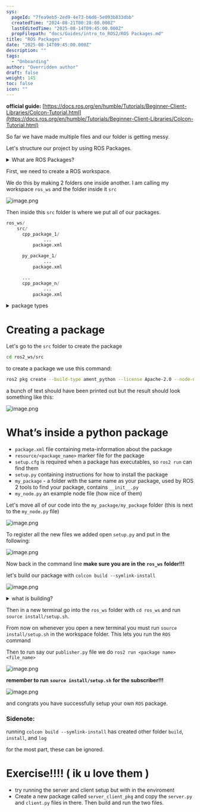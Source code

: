 ```yaml
---
sys:
  pageId: "7fea9eb5-2ed9-4e73-b6d6-5e093b833dbb"
  createdTime: "2024-08-21T00:28:00.000Z"
  lastEditedTime: "2025-08-14T09:45:00.000Z"
  propFilepath: "docs/Guides/intro_to_ROS2/ROS Packages.md"
title: "ROS Packages"
date: "2025-08-14T09:45:00.000Z"
description: ""
tags:
  - "Onboarding"
author: "Overridden author"
draft: false
weight: 145
toc: false
icon: ""
---
```


**official guide:** [https://docs.ros.org/en/humble/Tutorials/Beginner-Client-Libraries/Colcon-Tutorial.html](https://docs.ros.org/en/humble/Tutorials/Beginner-Client-Libraries/Colcon-Tutorial.html)

So far we have made multiple files and our folder is getting messy.

Let's structure our project by using ROS Packages.

<details>
      <summary>What are ROS Packages?</summary>
      ROS Packages are, as the name implies, packages of code that are highly sharable between ROS developers.
  </details>

First, we need to create a ROS workspace.

We do this by making 2 folders one inside another. I am calling my workspace `ros_ws` and the folder inside it `src`

![image.png](https://prod-files-secure.s3.us-west-2.amazonaws.com/d518164a-d88e-44d1-a4ee-3adb3bd8bce0/70706947-fd18-4537-a67b-e12946812d31/image.png?X-Amz-Algorithm=AWS4-HMAC-SHA256&X-Amz-Content-Sha256=UNSIGNED-PAYLOAD&X-Amz-Credential=ASIAZI2LB466Y5OUJP5B%2F20250815%2Fus-west-2%2Fs3%2Faws4_request&X-Amz-Date=20250815T034547Z&X-Amz-Expires=3600&X-Amz-Security-Token=IQoJb3JpZ2luX2VjEAoaCXVzLXdlc3QtMiJHMEUCIQD89dnjSsy2e7dssVlZbBi41lDwWW7dJjtFHqFwUgEUXwIgGnBqF8DAUav5PRXs1%2FSs5d5VCP5Y09sbFy6kBIgB6SYq%2FwMIUxAAGgw2Mzc0MjMxODM4MDUiDKa4HXIGMG2DrJPN4yrcA7lAXsLdALOayueBRDocca5ewSBRG9yHfAF8p2OrhZWlN3bIvfRse10%2BUbvZTTe6t%2FXlQkkiMmTbWAxVGum7aGcyNAWvi9JG7EP8gepXOH44hlBNauIy7oU%2FQxiOpa0qz%2FlJBJspwfjmUcpRsPuYcb4d0PchHPS7wbKYTB%2BSd1ECIqAhGRNosFmSIF4n2bOtIewMdKDfuMPOMcg%2FsbHUEIe%2FhYZiCYPBuOPeP8wdWsINC7ZZR8vSKBki3L6fhRvBMHKPnKKCU7k2hkSGemjftNdY%2F2JSJkdrjc2aSMmFNAWTaLKbZjJW3XnpdT0vRpu97BC%2F0SyA015puFLTU4HfXuVM8ARI9l6kRX2y%2BB3cuvC0DQ6Mpk%2FEod77RNKk6%2FPbBjnEfqp3FLaLdlVlL3jc1HXHs56M0xhrO16clrUbIO1dMeyybKzz4clK8M8o1K1Aovwjw0v29qqLb2mDUPhFeBfYT3WkomNO6yfO9%2FD%2FHgSpkeVaGW5BosyCbQpCzl2MfavKnU7gwB3IivNdEiXflFA5u%2FXNFPEi4FIKP7wT2Wr522ETy5olTFzHkgeLTCuL0QC8OBLQJR0%2BrupKE%2FoCmscPYP030Q4eFLbWF2qUz1cU2dCY66fGrv1KBt4YMPui%2BsQGOqUBbX9MZ%2BdGk1%2BwPZ6jNfZwMQ06DED%2BJ4%2BjqtO66se5jB9Vnvu0XvRbDUn3qRDOvBYT%2FHOWGAu%2BfhFWCgEq2FL08yexfjHlWaZ6n%2FWQjJUidqNkagjpTqPdyD7CHIAaDobViM6ZPrOr56YOe3TwNhIDtk7Xe634EN2sYaAvsKCk%2FNTbmT6tARFZXCzQuu%2F6lSkYwZloZehPFwjOzXsAHegY0lI92WDr&X-Amz-Signature=60bd12b65ce38462cf30f9165f7beb426f77ba6e43c275001dbb48f8a80c3216&X-Amz-SignedHeaders=host&x-amz-checksum-mode=ENABLED&x-id=GetObject)

Then inside this `src` folder is where we put all of our packages.

```python
ros_ws/
    src/
      cpp_package_1/
		      ...
          package.xml

      py_package_1/
		      ...
          package.xml

      ...
      cpp_package_n/
		      ...
          package.xml

```

<details>
      <summary>package types</summary>
      packages can be either `C++` or python.
  </details>

# Creating a package

Let's go to the `src` folder to create the package

```bash
cd ros2_ws/src
```

to create a package we use this command:

```bash
ros2 pkg create --build-type ament_python --license Apache-2.0 --node-name my_node my_package
```

a bunch of text should have been printed out but the result should look something like this:

![image.png](https://prod-files-secure.s3.us-west-2.amazonaws.com/d518164a-d88e-44d1-a4ee-3adb3bd8bce0/e6cf1e3f-8512-4a3e-b131-079f800bf3e8/image.png?X-Amz-Algorithm=AWS4-HMAC-SHA256&X-Amz-Content-Sha256=UNSIGNED-PAYLOAD&X-Amz-Credential=ASIAZI2LB466Y5OUJP5B%2F20250815%2Fus-west-2%2Fs3%2Faws4_request&X-Amz-Date=20250815T034547Z&X-Amz-Expires=3600&X-Amz-Security-Token=IQoJb3JpZ2luX2VjEAoaCXVzLXdlc3QtMiJHMEUCIQD89dnjSsy2e7dssVlZbBi41lDwWW7dJjtFHqFwUgEUXwIgGnBqF8DAUav5PRXs1%2FSs5d5VCP5Y09sbFy6kBIgB6SYq%2FwMIUxAAGgw2Mzc0MjMxODM4MDUiDKa4HXIGMG2DrJPN4yrcA7lAXsLdALOayueBRDocca5ewSBRG9yHfAF8p2OrhZWlN3bIvfRse10%2BUbvZTTe6t%2FXlQkkiMmTbWAxVGum7aGcyNAWvi9JG7EP8gepXOH44hlBNauIy7oU%2FQxiOpa0qz%2FlJBJspwfjmUcpRsPuYcb4d0PchHPS7wbKYTB%2BSd1ECIqAhGRNosFmSIF4n2bOtIewMdKDfuMPOMcg%2FsbHUEIe%2FhYZiCYPBuOPeP8wdWsINC7ZZR8vSKBki3L6fhRvBMHKPnKKCU7k2hkSGemjftNdY%2F2JSJkdrjc2aSMmFNAWTaLKbZjJW3XnpdT0vRpu97BC%2F0SyA015puFLTU4HfXuVM8ARI9l6kRX2y%2BB3cuvC0DQ6Mpk%2FEod77RNKk6%2FPbBjnEfqp3FLaLdlVlL3jc1HXHs56M0xhrO16clrUbIO1dMeyybKzz4clK8M8o1K1Aovwjw0v29qqLb2mDUPhFeBfYT3WkomNO6yfO9%2FD%2FHgSpkeVaGW5BosyCbQpCzl2MfavKnU7gwB3IivNdEiXflFA5u%2FXNFPEi4FIKP7wT2Wr522ETy5olTFzHkgeLTCuL0QC8OBLQJR0%2BrupKE%2FoCmscPYP030Q4eFLbWF2qUz1cU2dCY66fGrv1KBt4YMPui%2BsQGOqUBbX9MZ%2BdGk1%2BwPZ6jNfZwMQ06DED%2BJ4%2BjqtO66se5jB9Vnvu0XvRbDUn3qRDOvBYT%2FHOWGAu%2BfhFWCgEq2FL08yexfjHlWaZ6n%2FWQjJUidqNkagjpTqPdyD7CHIAaDobViM6ZPrOr56YOe3TwNhIDtk7Xe634EN2sYaAvsKCk%2FNTbmT6tARFZXCzQuu%2F6lSkYwZloZehPFwjOzXsAHegY0lI92WDr&X-Amz-Signature=fb949a6e7c84978065560728363896808f97883c135a07b36f9b2de485d7fe66&X-Amz-SignedHeaders=host&x-amz-checksum-mode=ENABLED&x-id=GetObject)

# What’s inside a python package

- `package.xml` file containing meta-information about the package
- `resource/<package_name>` marker file for the package
- `setup.cfg` is required when a package has executables, so `ros2 run` can find them
- `setup.py` containing instructions for how to install the package
- `my_package` - a folder with the same name as your package, used by ROS 2 tools to find your package, contains `__init__.py`
- `my_node.py` an example node file (how nice of them)

Let's move all of our code into the `my_package/my_package` folder (this is next to the `my_node.py` file)

![image.png](https://prod-files-secure.s3.us-west-2.amazonaws.com/d518164a-d88e-44d1-a4ee-3adb3bd8bce0/9ce58f11-0da9-4d3e-b86d-506a9685d378/image.png?X-Amz-Algorithm=AWS4-HMAC-SHA256&X-Amz-Content-Sha256=UNSIGNED-PAYLOAD&X-Amz-Credential=ASIAZI2LB466Y5OUJP5B%2F20250815%2Fus-west-2%2Fs3%2Faws4_request&X-Amz-Date=20250815T034547Z&X-Amz-Expires=3600&X-Amz-Security-Token=IQoJb3JpZ2luX2VjEAoaCXVzLXdlc3QtMiJHMEUCIQD89dnjSsy2e7dssVlZbBi41lDwWW7dJjtFHqFwUgEUXwIgGnBqF8DAUav5PRXs1%2FSs5d5VCP5Y09sbFy6kBIgB6SYq%2FwMIUxAAGgw2Mzc0MjMxODM4MDUiDKa4HXIGMG2DrJPN4yrcA7lAXsLdALOayueBRDocca5ewSBRG9yHfAF8p2OrhZWlN3bIvfRse10%2BUbvZTTe6t%2FXlQkkiMmTbWAxVGum7aGcyNAWvi9JG7EP8gepXOH44hlBNauIy7oU%2FQxiOpa0qz%2FlJBJspwfjmUcpRsPuYcb4d0PchHPS7wbKYTB%2BSd1ECIqAhGRNosFmSIF4n2bOtIewMdKDfuMPOMcg%2FsbHUEIe%2FhYZiCYPBuOPeP8wdWsINC7ZZR8vSKBki3L6fhRvBMHKPnKKCU7k2hkSGemjftNdY%2F2JSJkdrjc2aSMmFNAWTaLKbZjJW3XnpdT0vRpu97BC%2F0SyA015puFLTU4HfXuVM8ARI9l6kRX2y%2BB3cuvC0DQ6Mpk%2FEod77RNKk6%2FPbBjnEfqp3FLaLdlVlL3jc1HXHs56M0xhrO16clrUbIO1dMeyybKzz4clK8M8o1K1Aovwjw0v29qqLb2mDUPhFeBfYT3WkomNO6yfO9%2FD%2FHgSpkeVaGW5BosyCbQpCzl2MfavKnU7gwB3IivNdEiXflFA5u%2FXNFPEi4FIKP7wT2Wr522ETy5olTFzHkgeLTCuL0QC8OBLQJR0%2BrupKE%2FoCmscPYP030Q4eFLbWF2qUz1cU2dCY66fGrv1KBt4YMPui%2BsQGOqUBbX9MZ%2BdGk1%2BwPZ6jNfZwMQ06DED%2BJ4%2BjqtO66se5jB9Vnvu0XvRbDUn3qRDOvBYT%2FHOWGAu%2BfhFWCgEq2FL08yexfjHlWaZ6n%2FWQjJUidqNkagjpTqPdyD7CHIAaDobViM6ZPrOr56YOe3TwNhIDtk7Xe634EN2sYaAvsKCk%2FNTbmT6tARFZXCzQuu%2F6lSkYwZloZehPFwjOzXsAHegY0lI92WDr&X-Amz-Signature=f106f3f8d6a6554ae1d13ef5fca84b509ff7f857dc0f3595eff60151137889e9&X-Amz-SignedHeaders=host&x-amz-checksum-mode=ENABLED&x-id=GetObject)

To register all the new files we added open `setup.py` and put in the following:

![image.png](https://prod-files-secure.s3.us-west-2.amazonaws.com/d518164a-d88e-44d1-a4ee-3adb3bd8bce0/1cd7c262-4cae-4496-9d75-c178537d24a2/image.png?X-Amz-Algorithm=AWS4-HMAC-SHA256&X-Amz-Content-Sha256=UNSIGNED-PAYLOAD&X-Amz-Credential=ASIAZI2LB466Y5OUJP5B%2F20250815%2Fus-west-2%2Fs3%2Faws4_request&X-Amz-Date=20250815T034547Z&X-Amz-Expires=3600&X-Amz-Security-Token=IQoJb3JpZ2luX2VjEAoaCXVzLXdlc3QtMiJHMEUCIQD89dnjSsy2e7dssVlZbBi41lDwWW7dJjtFHqFwUgEUXwIgGnBqF8DAUav5PRXs1%2FSs5d5VCP5Y09sbFy6kBIgB6SYq%2FwMIUxAAGgw2Mzc0MjMxODM4MDUiDKa4HXIGMG2DrJPN4yrcA7lAXsLdALOayueBRDocca5ewSBRG9yHfAF8p2OrhZWlN3bIvfRse10%2BUbvZTTe6t%2FXlQkkiMmTbWAxVGum7aGcyNAWvi9JG7EP8gepXOH44hlBNauIy7oU%2FQxiOpa0qz%2FlJBJspwfjmUcpRsPuYcb4d0PchHPS7wbKYTB%2BSd1ECIqAhGRNosFmSIF4n2bOtIewMdKDfuMPOMcg%2FsbHUEIe%2FhYZiCYPBuOPeP8wdWsINC7ZZR8vSKBki3L6fhRvBMHKPnKKCU7k2hkSGemjftNdY%2F2JSJkdrjc2aSMmFNAWTaLKbZjJW3XnpdT0vRpu97BC%2F0SyA015puFLTU4HfXuVM8ARI9l6kRX2y%2BB3cuvC0DQ6Mpk%2FEod77RNKk6%2FPbBjnEfqp3FLaLdlVlL3jc1HXHs56M0xhrO16clrUbIO1dMeyybKzz4clK8M8o1K1Aovwjw0v29qqLb2mDUPhFeBfYT3WkomNO6yfO9%2FD%2FHgSpkeVaGW5BosyCbQpCzl2MfavKnU7gwB3IivNdEiXflFA5u%2FXNFPEi4FIKP7wT2Wr522ETy5olTFzHkgeLTCuL0QC8OBLQJR0%2BrupKE%2FoCmscPYP030Q4eFLbWF2qUz1cU2dCY66fGrv1KBt4YMPui%2BsQGOqUBbX9MZ%2BdGk1%2BwPZ6jNfZwMQ06DED%2BJ4%2BjqtO66se5jB9Vnvu0XvRbDUn3qRDOvBYT%2FHOWGAu%2BfhFWCgEq2FL08yexfjHlWaZ6n%2FWQjJUidqNkagjpTqPdyD7CHIAaDobViM6ZPrOr56YOe3TwNhIDtk7Xe634EN2sYaAvsKCk%2FNTbmT6tARFZXCzQuu%2F6lSkYwZloZehPFwjOzXsAHegY0lI92WDr&X-Amz-Signature=5509fbec1faa2867e76a1735903f5cd60618c838039f0ce81b4f56c2d1cc01b1&X-Amz-SignedHeaders=host&x-amz-checksum-mode=ENABLED&x-id=GetObject)

Now back in the command line **make sure you are in the** **`ros_ws`** **folder!!!**

let's build our package with `colcon build --symlink-install`

![image.png](https://prod-files-secure.s3.us-west-2.amazonaws.com/d518164a-d88e-44d1-a4ee-3adb3bd8bce0/2f2a0d27-b173-48fd-b189-5f5c0ce65619/image.png?X-Amz-Algorithm=AWS4-HMAC-SHA256&X-Amz-Content-Sha256=UNSIGNED-PAYLOAD&X-Amz-Credential=ASIAZI2LB466Y5OUJP5B%2F20250815%2Fus-west-2%2Fs3%2Faws4_request&X-Amz-Date=20250815T034547Z&X-Amz-Expires=3600&X-Amz-Security-Token=IQoJb3JpZ2luX2VjEAoaCXVzLXdlc3QtMiJHMEUCIQD89dnjSsy2e7dssVlZbBi41lDwWW7dJjtFHqFwUgEUXwIgGnBqF8DAUav5PRXs1%2FSs5d5VCP5Y09sbFy6kBIgB6SYq%2FwMIUxAAGgw2Mzc0MjMxODM4MDUiDKa4HXIGMG2DrJPN4yrcA7lAXsLdALOayueBRDocca5ewSBRG9yHfAF8p2OrhZWlN3bIvfRse10%2BUbvZTTe6t%2FXlQkkiMmTbWAxVGum7aGcyNAWvi9JG7EP8gepXOH44hlBNauIy7oU%2FQxiOpa0qz%2FlJBJspwfjmUcpRsPuYcb4d0PchHPS7wbKYTB%2BSd1ECIqAhGRNosFmSIF4n2bOtIewMdKDfuMPOMcg%2FsbHUEIe%2FhYZiCYPBuOPeP8wdWsINC7ZZR8vSKBki3L6fhRvBMHKPnKKCU7k2hkSGemjftNdY%2F2JSJkdrjc2aSMmFNAWTaLKbZjJW3XnpdT0vRpu97BC%2F0SyA015puFLTU4HfXuVM8ARI9l6kRX2y%2BB3cuvC0DQ6Mpk%2FEod77RNKk6%2FPbBjnEfqp3FLaLdlVlL3jc1HXHs56M0xhrO16clrUbIO1dMeyybKzz4clK8M8o1K1Aovwjw0v29qqLb2mDUPhFeBfYT3WkomNO6yfO9%2FD%2FHgSpkeVaGW5BosyCbQpCzl2MfavKnU7gwB3IivNdEiXflFA5u%2FXNFPEi4FIKP7wT2Wr522ETy5olTFzHkgeLTCuL0QC8OBLQJR0%2BrupKE%2FoCmscPYP030Q4eFLbWF2qUz1cU2dCY66fGrv1KBt4YMPui%2BsQGOqUBbX9MZ%2BdGk1%2BwPZ6jNfZwMQ06DED%2BJ4%2BjqtO66se5jB9Vnvu0XvRbDUn3qRDOvBYT%2FHOWGAu%2BfhFWCgEq2FL08yexfjHlWaZ6n%2FWQjJUidqNkagjpTqPdyD7CHIAaDobViM6ZPrOr56YOe3TwNhIDtk7Xe634EN2sYaAvsKCk%2FNTbmT6tARFZXCzQuu%2F6lSkYwZloZehPFwjOzXsAHegY0lI92WDr&X-Amz-Signature=702832f20de8440f681baf653ed5244c2b6b3a3261865a8d1299be2d3c679e93&X-Amz-SignedHeaders=host&x-amz-checksum-mode=ENABLED&x-id=GetObject)

<details>

<summary>what is building?</summary>

if you are a CS major at Rose-Hulman you will learn the answer to this in CSSE132

but TLDR; is it combines all the code files into one program that can be run easily 

</details>

Then in a new terminal go into the `ros_ws` folder with `cd ros_ws` and run `source install/setup.sh`. 

From now on whenever you open a new terminal you must run `source install/setup.sh` in the workspace folder. This lets you run the `ROS` command

Then to run say our `publisher.py` file we do `ros2 run <package name> <file_name>`

![image.png](https://prod-files-secure.s3.us-west-2.amazonaws.com/d518164a-d88e-44d1-a4ee-3adb3bd8bce0/4f4b1219-3a44-4632-aa0a-ce3471699f59/image.png?X-Amz-Algorithm=AWS4-HMAC-SHA256&X-Amz-Content-Sha256=UNSIGNED-PAYLOAD&X-Amz-Credential=ASIAZI2LB466Y5OUJP5B%2F20250815%2Fus-west-2%2Fs3%2Faws4_request&X-Amz-Date=20250815T034547Z&X-Amz-Expires=3600&X-Amz-Security-Token=IQoJb3JpZ2luX2VjEAoaCXVzLXdlc3QtMiJHMEUCIQD89dnjSsy2e7dssVlZbBi41lDwWW7dJjtFHqFwUgEUXwIgGnBqF8DAUav5PRXs1%2FSs5d5VCP5Y09sbFy6kBIgB6SYq%2FwMIUxAAGgw2Mzc0MjMxODM4MDUiDKa4HXIGMG2DrJPN4yrcA7lAXsLdALOayueBRDocca5ewSBRG9yHfAF8p2OrhZWlN3bIvfRse10%2BUbvZTTe6t%2FXlQkkiMmTbWAxVGum7aGcyNAWvi9JG7EP8gepXOH44hlBNauIy7oU%2FQxiOpa0qz%2FlJBJspwfjmUcpRsPuYcb4d0PchHPS7wbKYTB%2BSd1ECIqAhGRNosFmSIF4n2bOtIewMdKDfuMPOMcg%2FsbHUEIe%2FhYZiCYPBuOPeP8wdWsINC7ZZR8vSKBki3L6fhRvBMHKPnKKCU7k2hkSGemjftNdY%2F2JSJkdrjc2aSMmFNAWTaLKbZjJW3XnpdT0vRpu97BC%2F0SyA015puFLTU4HfXuVM8ARI9l6kRX2y%2BB3cuvC0DQ6Mpk%2FEod77RNKk6%2FPbBjnEfqp3FLaLdlVlL3jc1HXHs56M0xhrO16clrUbIO1dMeyybKzz4clK8M8o1K1Aovwjw0v29qqLb2mDUPhFeBfYT3WkomNO6yfO9%2FD%2FHgSpkeVaGW5BosyCbQpCzl2MfavKnU7gwB3IivNdEiXflFA5u%2FXNFPEi4FIKP7wT2Wr522ETy5olTFzHkgeLTCuL0QC8OBLQJR0%2BrupKE%2FoCmscPYP030Q4eFLbWF2qUz1cU2dCY66fGrv1KBt4YMPui%2BsQGOqUBbX9MZ%2BdGk1%2BwPZ6jNfZwMQ06DED%2BJ4%2BjqtO66se5jB9Vnvu0XvRbDUn3qRDOvBYT%2FHOWGAu%2BfhFWCgEq2FL08yexfjHlWaZ6n%2FWQjJUidqNkagjpTqPdyD7CHIAaDobViM6ZPrOr56YOe3TwNhIDtk7Xe634EN2sYaAvsKCk%2FNTbmT6tARFZXCzQuu%2F6lSkYwZloZehPFwjOzXsAHegY0lI92WDr&X-Amz-Signature=b3a99a2216673e57e6c3172c33000f4bea14d270f9914101136c6330e9756c17&X-Amz-SignedHeaders=host&x-amz-checksum-mode=ENABLED&x-id=GetObject)

**remember to run** **`source install/setup.sh`** **for the subscriber!!!**

![image.png](https://prod-files-secure.s3.us-west-2.amazonaws.com/d518164a-d88e-44d1-a4ee-3adb3bd8bce0/02121119-dad4-49ec-8356-c956108b4243/image.png?X-Amz-Algorithm=AWS4-HMAC-SHA256&X-Amz-Content-Sha256=UNSIGNED-PAYLOAD&X-Amz-Credential=ASIAZI2LB466Y5OUJP5B%2F20250815%2Fus-west-2%2Fs3%2Faws4_request&X-Amz-Date=20250815T034547Z&X-Amz-Expires=3600&X-Amz-Security-Token=IQoJb3JpZ2luX2VjEAoaCXVzLXdlc3QtMiJHMEUCIQD89dnjSsy2e7dssVlZbBi41lDwWW7dJjtFHqFwUgEUXwIgGnBqF8DAUav5PRXs1%2FSs5d5VCP5Y09sbFy6kBIgB6SYq%2FwMIUxAAGgw2Mzc0MjMxODM4MDUiDKa4HXIGMG2DrJPN4yrcA7lAXsLdALOayueBRDocca5ewSBRG9yHfAF8p2OrhZWlN3bIvfRse10%2BUbvZTTe6t%2FXlQkkiMmTbWAxVGum7aGcyNAWvi9JG7EP8gepXOH44hlBNauIy7oU%2FQxiOpa0qz%2FlJBJspwfjmUcpRsPuYcb4d0PchHPS7wbKYTB%2BSd1ECIqAhGRNosFmSIF4n2bOtIewMdKDfuMPOMcg%2FsbHUEIe%2FhYZiCYPBuOPeP8wdWsINC7ZZR8vSKBki3L6fhRvBMHKPnKKCU7k2hkSGemjftNdY%2F2JSJkdrjc2aSMmFNAWTaLKbZjJW3XnpdT0vRpu97BC%2F0SyA015puFLTU4HfXuVM8ARI9l6kRX2y%2BB3cuvC0DQ6Mpk%2FEod77RNKk6%2FPbBjnEfqp3FLaLdlVlL3jc1HXHs56M0xhrO16clrUbIO1dMeyybKzz4clK8M8o1K1Aovwjw0v29qqLb2mDUPhFeBfYT3WkomNO6yfO9%2FD%2FHgSpkeVaGW5BosyCbQpCzl2MfavKnU7gwB3IivNdEiXflFA5u%2FXNFPEi4FIKP7wT2Wr522ETy5olTFzHkgeLTCuL0QC8OBLQJR0%2BrupKE%2FoCmscPYP030Q4eFLbWF2qUz1cU2dCY66fGrv1KBt4YMPui%2BsQGOqUBbX9MZ%2BdGk1%2BwPZ6jNfZwMQ06DED%2BJ4%2BjqtO66se5jB9Vnvu0XvRbDUn3qRDOvBYT%2FHOWGAu%2BfhFWCgEq2FL08yexfjHlWaZ6n%2FWQjJUidqNkagjpTqPdyD7CHIAaDobViM6ZPrOr56YOe3TwNhIDtk7Xe634EN2sYaAvsKCk%2FNTbmT6tARFZXCzQuu%2F6lSkYwZloZehPFwjOzXsAHegY0lI92WDr&X-Amz-Signature=5922dd0f5a4455ea8004ed5644993958b947b31975d30bcd1577ed57a3b6a973&X-Amz-SignedHeaders=host&x-amz-checksum-mode=ENABLED&x-id=GetObject)

and congrats you have successfully setup your own `ROS` package.

### Sidenote:

running `colcon build --symlink-install` has created other folder `build`, `install`, and `log`

for the most part, these can be ignored.

# Exercise!!!! ( ik u love them )

- try running the server and client setup but with in the enviroment
- Create a new package called `server_client_pkg` and copy the `server.py` and `client.py` files in there. Then build and run the two files.
